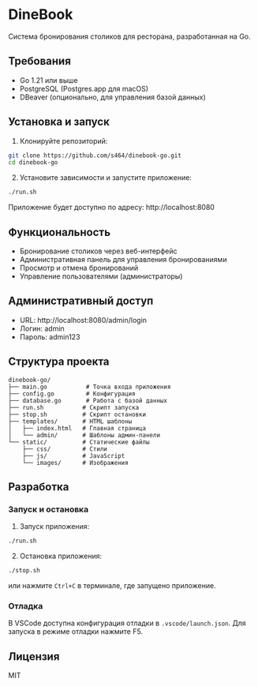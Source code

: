 # DineBook

Система бронирования столиков для ресторана, разработанная на Go.

## Требования

- Go 1.21 или выше
- PostgreSQL (Postgres.app для macOS)
- DBeaver (опционально, для управления базой данных)

## Установка и запуск

1. Клонируйте репозиторий:
```bash
git clone https://github.com/s464/dinebook-go.git
cd dinebook-go
```

2. Установите зависимости и запустите приложение:
```bash
./run.sh
```

Приложение будет доступно по адресу: http://localhost:8080

## Функциональность

- Бронирование столиков через веб-интерфейс
- Административная панель для управления бронированиями
- Просмотр и отмена бронирований
- Управление пользователями (администраторы)

## Административный доступ

- URL: http://localhost:8080/admin/login
- Логин: admin
- Пароль: admin123

## Структура проекта

```
dinebook-go/
├── main.go           # Точка входа приложения
├── config.go         # Конфигурация
├── database.go       # Работа с базой данных
├── run.sh           # Скрипт запуска
├── stop.sh          # Скрипт остановки
├── templates/       # HTML шаблоны
│   ├── index.html   # Главная страница
│   └── admin/       # Шаблоны админ-панели
└── static/          # Статические файлы
    ├── css/         # Стили
    ├── js/          # JavaScript
    └── images/      # Изображения
```

## Разработка

### Запуск и остановка

1. Запуск приложения:
```bash
./run.sh
```

2. Остановка приложения:
```bash
./stop.sh
```

или нажмите `Ctrl+C` в терминале, где запущено приложение.

### Отладка

В VSCode доступна конфигурация отладки в `.vscode/launch.json`. 
Для запуска в режиме отладки нажмите F5.

## Лицензия

MIT 
